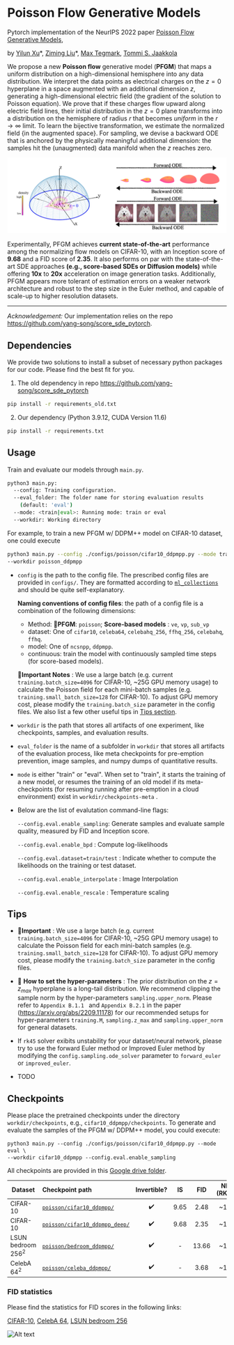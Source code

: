 # Poisson Flow Generative Models

Pytorch implementation of the NeurIPS 2022 paper [Poisson Flow Generative Models](https://arxiv.org/abs/2209.11178), 

by [Yilun Xu](http://yilun-xu.com)\*, [Ziming Liu](https://kindxiaoming.github.io/#pub)\*, [Max Tegmark](https://space.mit.edu/home/tegmark/), [Tommi S. Jaakkola](http://people.csail.mit.edu/tommi/)



We propose a new **Poisson flow** generative model (**PFGM**) that maps a uniform distribution on a high-dimensional hemisphere into any data distribution. We interpret the data points as electrical charges on the $z=0$ hyperplane in a space augmented with an additional dimension $z$, generating a high-dimensional electric field (the gradient of the solution to Poisson equation). We prove that if these charges flow upward along electric field lines, their initial distribution in the $z=0$ plane transforms into a distribution on the hemisphere of radius $r$ that becomes *uniform* in the $r \to\infty$ limit. To learn the bijective transformation, we estimate the normalized field {in the augmented space}. For sampling, we devise a backward ODE that is anchored by the physically meaningful additional dimension: the samples hit the (unaugmented) data manifold when the $z$ reaches zero. 

![schematic](assets/combine.png)

Experimentally, PFGM achieves **current state-of-the-art** performance among the normalizing flow models on CIFAR-10, with an Inception score of **9.68** and a FID score of **2.35**. It also performs on par with the state-of-the-art SDE approaches **(e.g., score-based SDEs or Diffusion models)** while offering **10x** to **20x** acceleration on image generation tasks. Additionally, PFGM appears more tolerant of estimation errors on a weaker network architecture and robust to the step size in the Euler method, and capable of scale-up to higher resolution datasets.

---



*Acknowledgement:* Our implementation relies on the repo https://github.com/yang-song/score_sde_pytorch. 

## Dependencies

We provide two solutions to install a subset of necessary python packages for our code. Please find the best fit for you.

1. The old dependency in repo https://github.com/yang-song/score_sde_pytorch

```sh
pip install -r requirements_old.txt
```

2. Our dependency (Python 3.9.12, CUDA Version 11.6)

```sh
pip install -r requirements.txt
```



## Usage

Train and evaluate our models through `main.py`.

```sh
python3 main.py:
  --config: Training configuration.
  --eval_folder: The folder name for storing evaluation results
    (default: 'eval')
  --mode: <train|eval>: Running mode: train or eval
  --workdir: Working directory
```

For example, to train a new PFGM w/ DDPM++ model on CIFAR-10 dataset, one could execute 

```sh
python3 main.py --config ./configs/poisson/cifar10_ddpmpp.py --mode train \
--workdir poisson_ddpmpp
```

* `config` is the path to the config file. The prescribed config files are provided in `configs/`. They are formatted according to [`ml_collections`](https://github.com/google/ml_collections) and should be quite self-explanatory.

  **Naming conventions of config files**: the path of a config file is a combination of the following dimensions:

  - Method: :star2:**PFGM**:   `poisson`;  **Score-based models** :  `ve`, `vp`, `sub_vp`

  *  dataset: One of `cifar10`, `celeba64`, `celebahq_256`, `ffhq_256`, `celebahq`, `ffhq`.
  * model: One of `ncsnpp`, `ddpmpp`.
  * continuous: train the model with continuously sampled time steps (for score-based models). 

  :star2:**Important Notes** : We use a large batch (e.g. current `training.batch_size=4096` for CIFAR-10, ~25G GPU memory usage) to calculate the Poisson field for each mini-batch samples (e.g. `training.small_batch_size=128` for CIFAR-10). To adjust GPU memory cost, please modify the `training.batch_size` parameter in the config files. We also list a few other useful tips in [Tips section](#tips).

*  `workdir` is the path that stores all artifacts of one experiment, like checkpoints, samples, and evaluation results.

* `eval_folder` is the name of a subfolder in `workdir` that stores all artifacts of the evaluation process, like meta checkpoints for pre-emption prevention, image samples, and numpy dumps of quantitative results.

* `mode` is either "train" or "eval". When set to "train", it starts the training of a new model, or resumes the training of an old model if its meta-checkpoints (for resuming running after pre-emption in a cloud environment) exist in `workdir/checkpoints-meta` .

* Below are the list of evalutation command-line flags:

  `--config.eval.enable_sampling`: Generate samples and evaluate sample quality, measured by FID and Inception score. 

   `--config.eval.enable_bpd` : Compute log-likelihoods

   `--config.eval.dataset=train/test` : Indicate whether to compute the likelihoods on the training or test dataset.

   `--config.eval.enable_interpolate` : Image Interpolation

   `--config.eval.enable_rescale` : Temperature scaling



## Tips

- :star2:**Important** : We use a large batch (e.g. current `training.batch_size=4096` for CIFAR-10, ~25G GPU memory usage) to calculate the Poisson field for each mini-batch samples (e.g. `training.small_batch_size=128` for CIFAR-10). To adjust GPU memory cost, please modify the `training.batch_size` parameter in the config files. 

- :star2: **How to set the hyper-parameters** :  The prior distribution on the $z=z_{max}$ hyperplane is a long-tail distribution. We recommend clipping the sample norm by the hyper-parameters `sampling.upper_norm`. Please refer to `Appendix B.1.1 `  and `Appendix B.2.1` in the paper (https://arxiv.org/abs/2209.11178) for our recommended setups for hyper-parameters `training.M`, `sampling.z_max` and `sampling.upper_norm` for general datasets.

- If `rk45` solver exibits unstability for your dataset/neural network, please try to use the forward Euler method or Improved Euler method by modifying the `config.sampling.ode_solver` parameter to `forward_euler` or `improved_euler`. 

- TODO

  

## Checkpoints

Please place the pretrained checkpoints under the directory `workdir/checkpoints`, e.g., `cifar10_ddpmpp/checkpoints`.  To generate and evaluate the samples of the PFGM w/ DDPM++ model, you could execute:

```shell
python3 main.py --config ./configs/poisson/cifar10_ddpmpp.py --mode eval \ 
--workdir cifar10_ddpmpp --config.eval.enable_sampling
```

All checkpoints are provided in this [Google drive folder](https://drive.google.com/drive/folders/1v4u0OhZ0rxjgch51pZLySztMQATQQOeK?usp=sharing).

| Dataset              | Checkpoint path                                              |    Invertible?     |  IS  |  FID  | NFE (RK45) |
| -------------------- | :----------------------------------------------------------- | :----------------: | :--: | :---: | :--------: |
| CIFAR-10             | [`poisson/cifar10_ddpmpp/`](https://drive.google.com/drive/folders/1UBRMPrABFoho4_laa4VZW733RJ0H_TI0?usp=sharing) | :heavy_check_mark: | 9.65 | 2.48  |    ~104    |
| CIFAR-10             | [`poisson/cifar10_ddpmpp_deep/`](https://drive.google.com/file/d/1BeJGD0WP230u8nkHEWqywOvhH2_5F-Q0/view?usp=sharing) | :heavy_check_mark: | 9.68 | 2.35  |    ~110    |
| LSUN bedroom $256^2$ | [`poisson/bedroom_ddpmpp/`](https://drive.google.com/drive/folders/1uFmlcBTQmUI_ZfyUiYoR54H4V2uBsuS7?usp=sharing) | :heavy_check_mark: |  -   | 13.66 |    ~122    |
| CelebA $64^2$        | [`poisson/celeba_ddpmpp/`](https://drive.google.com/drive/folders/1LjplqjwIfZbp6LeK3_M2rIW-CaVhgn6p?usp=sharing) | :heavy_check_mark: |  -   | 3.68  |    ~110    |



### FID statistics

Please find the statistics for FID scores in the following links:

[CIFAR-10](https://drive.google.com/file/d/1YyympxZ95l6_ane0TxYt94yqeiGcOBNG/view?usp=sharing),  [CelebA 64](https://drive.google.com/file/d/1dzSsmBvJOjDy12VzdypWDVYBF8b9yRkm/view?usp=sharing), [LSUN bedroom 256](https://drive.google.com/file/d/16zTW5DhwmK4Hl-Vhez9LDyqN-CXi4Lhi/view?usp=sharing)



![Alt text](assets/cifar-movie.gif)